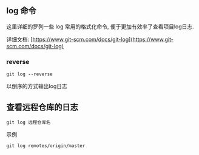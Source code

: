 ## log 命令
这里详细的罗列一些 log 常用的格式化命令, 便于更加有效率了查看项目log日志.

详细文档: [https://www.git-scm.com/docs/git-log](https://www.git-scm.com/docs/git-log)

### reverse
```
git log --reverse
```
以倒序的方式输出log日志
## 查看远程仓库的日志
```
git log 远程仓库名
```
示例
```
git log remotes/origin/master
```